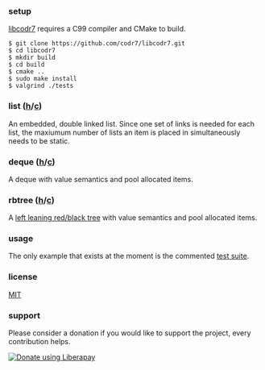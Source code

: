 ### setup
[libcodr7](https://github.com/codr7/libcodr7) requires a C99 compiler and CMake to build.

```
$ git clone https://github.com/codr7/libcodr7.git
$ cd libcodr7
$ mkdir build
$ cd build
$ cmake ..
$ sudo make install
$ valgrind ./tests
```

### list ([h](https://github.com/codr7/libcodr7/blob/master/source/codr7/list.h)/[c](https://github.com/codr7/libcodr7/blob/master/source/codr7/list.c))
An embedded, double linked list. Since one set of links is needed for each list, the maxiumum number of lists an item is placed in simultaneously needs to be static.

### deque ([h](https://github.com/codr7/libcodr7/blob/master/source/codr7/deque.h)/[c](https://github.com/codr7/libcodr7/blob/master/source/codr7/deque.c))
A deque with value semantics and pool allocated items.

### rbtree ([h](https://github.com/codr7/libcodr7/blob/master/source/codr7/rbtree.h)/[c](https://github.com/codr7/libcodr7/blob/master/source/codr7/rbtree.c))
A [left leaning red/black tree](https://www.google.com/url?sa=t&rct=j&q=&esrc=s&source=web&cd=2&cad=rja&uact=8&ved=2ahUKEwj8zeD6593mAhUxNOwKHcKlAW0QFjABegQIBBAC&url=https%3A%2F%2Fwww.cs.princeton.edu%2F~rs%2Ftalks%2FLLRB%2FLLRB.pdf&usg=AOvVaw0aj5xOszrudCcAFIuVqngg) with value semantics and pool allocated items.

### usage
The only example that exists at the moment is the commented [test suite](https://github.com/codr7/libcodr7/blob/master/source/tests.c).

### license
[MIT](https://github.com/codr7/libcodr7/blob/master/LICENSE.txt)

### support
Please consider a donation if you would like to support the project, every contribution helps.

<a href="https://liberapay.com/codr7/donate"><img alt="Donate using Liberapay" src="https://liberapay.com/assets/widgets/donate.svg"></a>